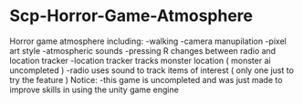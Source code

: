 # Scp-Horror-Game-Atmosphere
Horror game atmosphere including:
-walking 
-camera manupilation
-pixel art style
-atmospheric sounds 
-pressing R changes between radio and location tracker
-location tracker tracks monster location ( monster ai uncompleted )
-radio uses sound to track items of interest ( only one just to try the feature )
Notice:
-this game is uncompleted and was just made to improve skills in using the unity game engine 
